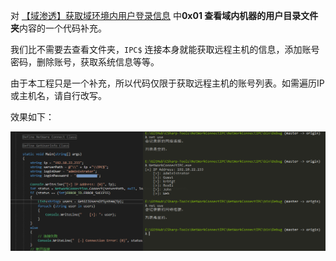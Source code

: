 对 [【域渗透】获取域环境内用户登录信息](https://rcoil.me/2018/11/%E3%80%90%E5%9F%9F%E6%B8%97%E9%80%8F%E3%80%91%E8%8E%B7%E5%8F%96%E5%9F%9F%E7%8E%AF%E5%A2%83%E5%86%85%E7%94%A8%E6%88%B7%E7%99%BB%E5%BD%95%E4%BF%A1%E6%81%AF/) 中**0x01 查看域内机器的用户目录文件夹**内容的一个代码补充。

我们比不需要去查看文件夹，`IPC$` 连接本身就能获取远程主机的信息，添加账号密码，删除账号，获取系统信息等等。

由于本工程只是一个补充，所以代码仅限于获取远程主机的账号列表。如需遍历IP或主机名，请自行改写。

效果如下：

![Blog_2019-06-15_14-41-45](./Blog_2019-06-15_14-41-45.png)

